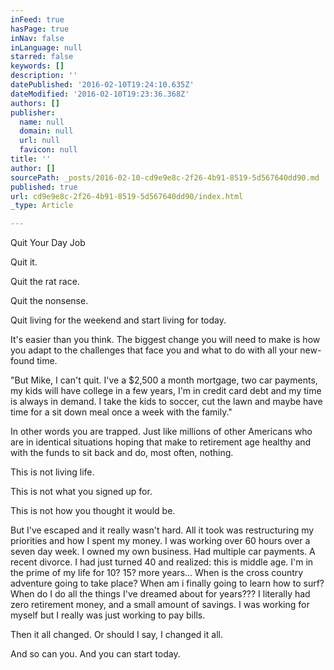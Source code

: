 ```yaml
---
inFeed: true
hasPage: true
inNav: false
inLanguage: null
starred: false
keywords: []
description: ''
datePublished: '2016-02-10T19:24:10.635Z'
dateModified: '2016-02-10T19:23:36.368Z'
authors: []
publisher:
  name: null
  domain: null
  url: null
  favicon: null
title: ''
author: []
sourcePath: _posts/2016-02-10-cd9e9e8c-2f26-4b91-8519-5d567640dd90.md
published: true
url: cd9e9e8c-2f26-4b91-8519-5d567640dd90/index.html
_type: Article

---
```

Quit Your Day Job

Quit it.

Quit the rat race.

Quit the nonsense.

Quit living for the weekend and start living for today.

It's easier than you think. The biggest change you will need to make is how you adapt to the challenges that face you and what to do with all your new-found time.

"But Mike, I can't quit. I've a $2,500 a month mortgage, two car payments, my kids will have college in a few years, I'm in credit card debt and my time is always in demand. I take the kids to soccer, cut the lawn and maybe have time for a sit down meal once a week with the family."

In other words you are trapped. Just like millions of other Americans who are in identical situations hoping that make to retirement age healthy and with the funds to sit back and do, most often, nothing.

This is not living life.

This is not what you signed up for.

This is not how you thought it would be.

But I've escaped and it really wasn't hard. All it took was restructuring my priorities and how I spent my money. I was working over 60 hours over a seven day week. I owned my own business. Had multiple car payments. A recent divorce. I had just turned 40 and realized: this is middle age. I'm in the prime of my life for 10? 15? more years... When is the cross country adventure going to take place? When am i finally going to learn how to surf? When do I do all the things I've dreamed about for years??? I literally had zero retirement money, and a small amount of savings. I was working for myself but I really was just working to pay bills.

Then it all changed. Or should I say, I changed it all.

And so can you. And you can start today.